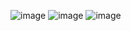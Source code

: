 ![image](https://user-images.githubusercontent.com/97594467/194018097-459106ea-3c2c-4b79-8ed3-5f3a8a7e9118.png)
![image](https://user-images.githubusercontent.com/97594467/194018160-1ca7ec4f-b04a-48ca-80f9-d7fb4befecfb.png)
![image](https://user-images.githubusercontent.com/97594421/194481432-f7c80875-9210-4175-bb70-5d4dc8d54e79.png)
